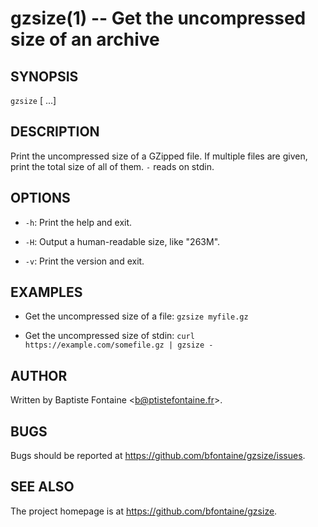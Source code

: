 # gzsize(1) -- Get the uncompressed size of an archive

## SYNOPSIS

`gzsize` <file> [<file> ...]

## DESCRIPTION

Print the uncompressed size of a GZipped file. If multiple files are given,
print the total size of all of them. `-` reads on stdin.

## OPTIONS

  * `-h`:
    Print the help and exit.

  * `-H`:
    Output a human-readable size, like "263M".

  * `-v`:
    Print the version and exit.


## EXAMPLES

  * Get the uncompressed size of a file:
    `gzsize myfile.gz`

  * Get the uncompressed size of stdin:
    `curl https://example.com/somefile.gz | gzsize -`

## AUTHOR

Written by Baptiste Fontaine <<b@ptistefontaine.fr>\>.

## BUGS

Bugs should be reported at <https://github.com/bfontaine/gzsize/issues>.

## SEE ALSO

The project homepage is at <https://github.com/bfontaine/gzsize>.
